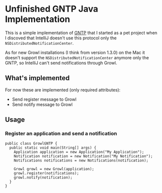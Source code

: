 # Unfinished GNTP Java Implementation

This is a simple implementation of [GNTP](http://growl.info/documentation/developer/gntp.php "Growl Notification Transport Protocol") that I started as a pet project when I discoved that IntelliJ doesn't use this protocol only the `NSDistributedNotificationCenter`. 

As for new Growl installations (I think from version 1.3.0) on the Mac it doesn't support the `NSDistributedNotificationCenter` anymore only the GNTP, so IntelliJ can't send notifications through Growl.

## What's implemented

For now these are implemented (only required attributes):

* Send register message to Growl
* Send notify message to Growl

## Usage

### Register an application and send a notification

	public class GrowlGNTP {
	  public static void main(String[] args) {
	    Application application = new Application("My Application");
	    Notification notification = new Notification("My Notification");
	    Notifications notifications = new Notifications(notification);

	    Growl growl = new Growl(application);
	    growl.register(notifications);
	    growl.notify(notification);
	  }
	}
